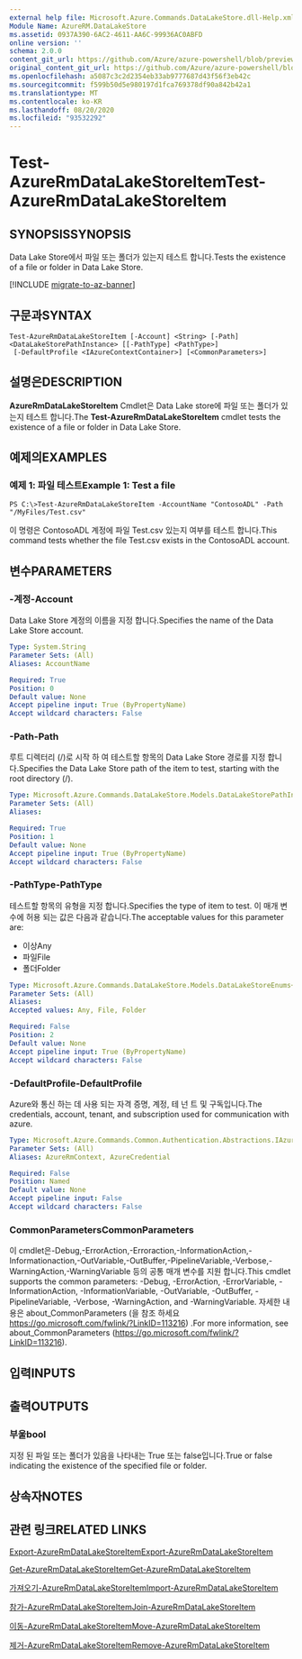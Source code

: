 ```yaml
---
external help file: Microsoft.Azure.Commands.DataLakeStore.dll-Help.xml
Module Name: AzureRM.DataLakeStore
ms.assetid: 0937A390-6AC2-4611-AA6C-99936AC0ABFD
online version: ''
schema: 2.0.0
content_git_url: https://github.com/Azure/azure-powershell/blob/preview/src/ResourceManager/DataLakeStore/Commands.DataLakeStore/help/Test-AzureRmDataLakeStoreItem.md
original_content_git_url: https://github.com/Azure/azure-powershell/blob/preview/src/ResourceManager/DataLakeStore/Commands.DataLakeStore/help/Test-AzureRmDataLakeStoreItem.md
ms.openlocfilehash: a5087c3c2d2354eb33ab9777687d43f56f3eb42c
ms.sourcegitcommit: f599b50d5e980197d1fca769378df90a842b42a1
ms.translationtype: MT
ms.contentlocale: ko-KR
ms.lasthandoff: 08/20/2020
ms.locfileid: "93532292"
---
```

# <span data-ttu-id="37d60-101">Test-AzureRmDataLakeStoreItem</span><span class="sxs-lookup"><span data-stu-id="37d60-101">Test-AzureRmDataLakeStoreItem</span></span>

## <span data-ttu-id="37d60-102">SYNOPSIS</span><span class="sxs-lookup"><span data-stu-id="37d60-102">SYNOPSIS</span></span>
<span data-ttu-id="37d60-103">Data Lake Store에서 파일 또는 폴더가 있는지 테스트 합니다.</span><span class="sxs-lookup"><span data-stu-id="37d60-103">Tests the existence of a file or folder in Data Lake Store.</span></span>

[!INCLUDE [migrate-to-az-banner](../../includes/migrate-to-az-banner.md)]

## <span data-ttu-id="37d60-104">구문과</span><span class="sxs-lookup"><span data-stu-id="37d60-104">SYNTAX</span></span>

```
Test-AzureRmDataLakeStoreItem [-Account] <String> [-Path] <DataLakeStorePathInstance> [[-PathType] <PathType>]
 [-DefaultProfile <IAzureContextContainer>] [<CommonParameters>]
```

## <span data-ttu-id="37d60-105">설명은</span><span class="sxs-lookup"><span data-stu-id="37d60-105">DESCRIPTION</span></span>
<span data-ttu-id="37d60-106">**AzureRmDataLakeStoreItem** Cmdlet은 Data Lake store에 파일 또는 폴더가 있는지 테스트 합니다.</span><span class="sxs-lookup"><span data-stu-id="37d60-106">The **Test-AzureRmDataLakeStoreItem** cmdlet tests the existence of a file or folder in Data Lake Store.</span></span>

## <span data-ttu-id="37d60-107">예제의</span><span class="sxs-lookup"><span data-stu-id="37d60-107">EXAMPLES</span></span>

### <span data-ttu-id="37d60-108">예제 1: 파일 테스트</span><span class="sxs-lookup"><span data-stu-id="37d60-108">Example 1: Test a file</span></span>
```
PS C:\>Test-AzureRmDataLakeStoreItem -AccountName "ContosoADL" -Path "/MyFiles/Test.csv"
```

<span data-ttu-id="37d60-109">이 명령은 ContosoADL 계정에 파일 Test.csv 있는지 여부를 테스트 합니다.</span><span class="sxs-lookup"><span data-stu-id="37d60-109">This command tests whether the file Test.csv exists in the ContosoADL account.</span></span>

## <span data-ttu-id="37d60-110">변수</span><span class="sxs-lookup"><span data-stu-id="37d60-110">PARAMETERS</span></span>

### <span data-ttu-id="37d60-111">-계정</span><span class="sxs-lookup"><span data-stu-id="37d60-111">-Account</span></span>
<span data-ttu-id="37d60-112">Data Lake Store 계정의 이름을 지정 합니다.</span><span class="sxs-lookup"><span data-stu-id="37d60-112">Specifies the name of the Data Lake Store account.</span></span>

```yaml
Type: System.String
Parameter Sets: (All)
Aliases: AccountName

Required: True
Position: 0
Default value: None
Accept pipeline input: True (ByPropertyName)
Accept wildcard characters: False
```

### <span data-ttu-id="37d60-113">-Path</span><span class="sxs-lookup"><span data-stu-id="37d60-113">-Path</span></span>
<span data-ttu-id="37d60-114">루트 디렉터리 (/)로 시작 하 여 테스트할 항목의 Data Lake Store 경로를 지정 합니다.</span><span class="sxs-lookup"><span data-stu-id="37d60-114">Specifies the Data Lake Store path of the item to test, starting with the root directory (/).</span></span>

```yaml
Type: Microsoft.Azure.Commands.DataLakeStore.Models.DataLakeStorePathInstance
Parameter Sets: (All)
Aliases: 

Required: True
Position: 1
Default value: None
Accept pipeline input: True (ByPropertyName)
Accept wildcard characters: False
```

### <span data-ttu-id="37d60-115">-PathType</span><span class="sxs-lookup"><span data-stu-id="37d60-115">-PathType</span></span>
<span data-ttu-id="37d60-116">테스트할 항목의 유형을 지정 합니다.</span><span class="sxs-lookup"><span data-stu-id="37d60-116">Specifies the type of item to test.</span></span>
<span data-ttu-id="37d60-117">이 매개 변수에 허용 되는 값은 다음과 같습니다.</span><span class="sxs-lookup"><span data-stu-id="37d60-117">The acceptable values for this parameter are:</span></span>

- <span data-ttu-id="37d60-118">이상</span><span class="sxs-lookup"><span data-stu-id="37d60-118">Any</span></span> 
- <span data-ttu-id="37d60-119">파일</span><span class="sxs-lookup"><span data-stu-id="37d60-119">File</span></span> 
- <span data-ttu-id="37d60-120">폴더</span><span class="sxs-lookup"><span data-stu-id="37d60-120">Folder</span></span>

```yaml
Type: Microsoft.Azure.Commands.DataLakeStore.Models.DataLakeStoreEnums+PathType
Parameter Sets: (All)
Aliases: 
Accepted values: Any, File, Folder

Required: False
Position: 2
Default value: None
Accept pipeline input: True (ByPropertyName)
Accept wildcard characters: False
```

### <span data-ttu-id="37d60-121">-DefaultProfile</span><span class="sxs-lookup"><span data-stu-id="37d60-121">-DefaultProfile</span></span>
<span data-ttu-id="37d60-122">Azure와 통신 하는 데 사용 되는 자격 증명, 계정, 테 넌 트 및 구독입니다.</span><span class="sxs-lookup"><span data-stu-id="37d60-122">The credentials, account, tenant, and subscription used for communication with azure.</span></span>

```yaml
Type: Microsoft.Azure.Commands.Common.Authentication.Abstractions.IAzureContextContainer
Parameter Sets: (All)
Aliases: AzureRmContext, AzureCredential

Required: False
Position: Named
Default value: None
Accept pipeline input: False
Accept wildcard characters: False
```

### <span data-ttu-id="37d60-123">CommonParameters</span><span class="sxs-lookup"><span data-stu-id="37d60-123">CommonParameters</span></span>
<span data-ttu-id="37d60-124">이 cmdlet은-Debug,-ErrorAction,-Erroraction,-InformationAction,-Informationaction,-OutVariable,-OutBuffer,-PipelineVariable,-Verbose,-WarningAction,-WarningVariable 등의 공통 매개 변수를 지원 합니다.</span><span class="sxs-lookup"><span data-stu-id="37d60-124">This cmdlet supports the common parameters: -Debug, -ErrorAction, -ErrorVariable, -InformationAction, -InformationVariable, -OutVariable, -OutBuffer, -PipelineVariable, -Verbose, -WarningAction, and -WarningVariable.</span></span> <span data-ttu-id="37d60-125">자세한 내용은 about_CommonParameters (을 참조 하세요 https://go.microsoft.com/fwlink/?LinkID=113216) .</span><span class="sxs-lookup"><span data-stu-id="37d60-125">For more information, see about_CommonParameters (https://go.microsoft.com/fwlink/?LinkID=113216).</span></span>

## <span data-ttu-id="37d60-126">입력</span><span class="sxs-lookup"><span data-stu-id="37d60-126">INPUTS</span></span>

## <span data-ttu-id="37d60-127">출력</span><span class="sxs-lookup"><span data-stu-id="37d60-127">OUTPUTS</span></span>

### <span data-ttu-id="37d60-128">부울</span><span class="sxs-lookup"><span data-stu-id="37d60-128">bool</span></span>
<span data-ttu-id="37d60-129">지정 된 파일 또는 폴더가 있음을 나타내는 True 또는 false입니다.</span><span class="sxs-lookup"><span data-stu-id="37d60-129">True or false indicating the existence of the specified file or folder.</span></span>

## <span data-ttu-id="37d60-130">상속자</span><span class="sxs-lookup"><span data-stu-id="37d60-130">NOTES</span></span>

## <span data-ttu-id="37d60-131">관련 링크</span><span class="sxs-lookup"><span data-stu-id="37d60-131">RELATED LINKS</span></span>

[<span data-ttu-id="37d60-132">Export-AzureRmDataLakeStoreItem</span><span class="sxs-lookup"><span data-stu-id="37d60-132">Export-AzureRmDataLakeStoreItem</span></span>](./Export-AzureRmDataLakeStoreItem.md)

[<span data-ttu-id="37d60-133">Get-AzureRmDataLakeStoreItem</span><span class="sxs-lookup"><span data-stu-id="37d60-133">Get-AzureRmDataLakeStoreItem</span></span>](./Get-AzureRmDataLakeStoreItem.md)

[<span data-ttu-id="37d60-134">가져오기-AzureRmDataLakeStoreItem</span><span class="sxs-lookup"><span data-stu-id="37d60-134">Import-AzureRmDataLakeStoreItem</span></span>](./Import-AzureRmDataLakeStoreItem.md)

[<span data-ttu-id="37d60-135">참가-AzureRmDataLakeStoreItem</span><span class="sxs-lookup"><span data-stu-id="37d60-135">Join-AzureRmDataLakeStoreItem</span></span>](./Join-AzureRmDataLakeStoreItem.md)

[<span data-ttu-id="37d60-136">이동-AzureRmDataLakeStoreItem</span><span class="sxs-lookup"><span data-stu-id="37d60-136">Move-AzureRmDataLakeStoreItem</span></span>](./Move-AzureRmDataLakeStoreItem.md)

[<span data-ttu-id="37d60-137">제거-AzureRmDataLakeStoreItem</span><span class="sxs-lookup"><span data-stu-id="37d60-137">Remove-AzureRmDataLakeStoreItem</span></span>](./Remove-AzureRmDataLakeStoreItem.md)


